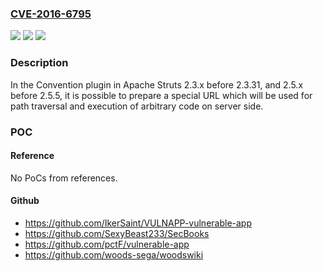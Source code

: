 ### [CVE-2016-6795](https://cve.mitre.org/cgi-bin/cvename.cgi?name=CVE-2016-6795)
![](https://img.shields.io/static/v1?label=Product&message=Apache%20Struts&color=blue)
![](https://img.shields.io/static/v1?label=Version&message=n%2Fa&color=blue)
![](https://img.shields.io/static/v1?label=Vulnerability&message=Possible%20path%20traversal%20in%20the%20Convention%20plugin&color=brighgreen)

### Description

In the Convention plugin in Apache Struts 2.3.x before 2.3.31, and 2.5.x before 2.5.5, it is possible to prepare a special URL which will be used for path traversal and execution of arbitrary code on server side.

### POC

#### Reference
No PoCs from references.

#### Github
- https://github.com/IkerSaint/VULNAPP-vulnerable-app
- https://github.com/SexyBeast233/SecBooks
- https://github.com/pctF/vulnerable-app
- https://github.com/woods-sega/woodswiki


